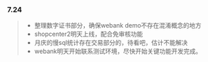 ### 7.24

> * 整理数字证书部分，确保webank demo不存在混淆概念的地方
> * shopcenter2明天上线，配合免审核功能
> * 月庆的慢sql统计存在交易部分的，待看吧，估计不能解决
> * webank明天开始联系测试环境，尽快开始关键功能开发完成。

